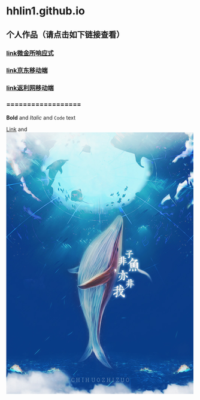 # hhlin1.github.io
## 个人作品（请点击如下链接查看）
### [link微金所响应式](hhlin1.github.io/weijins/index.html)
### [link京东移动端](hhlin1.github.io/jd/index.html)
### [link返利网移动端](hhlin1.github.io/mobileWeb/index.html)
### ==================


**Bold** and _Italic_ and `Code` text

[Link](url) and ![Image](08.jpg)

